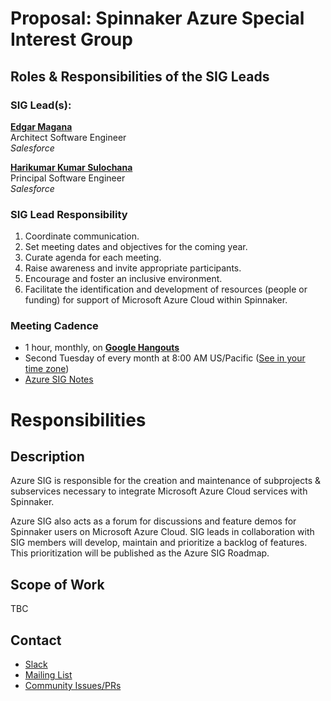 # Proposal: Spinnaker Azure Special Interest Group

## Roles & Responsibilities of the SIG Leads

### SIG Lead(s):

**[Edgar Magana](https://github.com/emagana)** \
Architect Software Engineer \
_Salesforce_

**[Harikumar Kumar Sulochana](https://github.com/harikumarks)** \
Principal Software Engineer \
_Salesforce_


### SIG Lead Responsibility

1. Coordinate communication.
2. Set meeting dates and objectives for the coming year.
3. Curate agenda for each meeting.
4. Raise awareness and invite appropriate participants.
5. Encourage and foster an inclusive environment.
6. Facilitate the identification and development of resources (people or funding) for support of Microsoft Azure Cloud within Spinnaker.


### Meeting Cadence
 - 1 hour, monthly, on **[Google Hangouts](https://meet.google.com/qwd-sdvd-euu)**
 - Second Tuesday of every month at 8:00 AM US/Pacific ([See in your time zone](https://www.thetimezoneconverter.com/?t=8:00am&tz=San%20Francisco))
 - [Azure SIG Notes](https://docs.google.com/document/d/1NNG-tbckMoiIjxETMdoPikxBjS8AU1oRNbA7piSogpY/edit?usp=sharing)

# Responsibilities

## Description

Azure SIG is responsible for the creation and maintenance of subprojects & subservices necessary to integrate Microsoft Azure Cloud services with Spinnaker.

Azure SIG also acts as a forum for discussions and feature demos for Spinnaker users on Microsoft Azure Cloud. SIG leads in collaboration with SIG members will develop, maintain and prioritize a backlog of features. This prioritization will be published as the Azure SIG Roadmap.


## Scope of Work

TBC

## Contact

* [Slack](http://spinnakerteam.slack.com/messages/sig-azure)
* [Mailing List](https://groups.google.com/a/spinnaker.io/forum/#!forum/sig-azure)
* [Community Issues/PRs](https://github.com/spinnaker/spinnaker/labels/sig%2Fazure)
